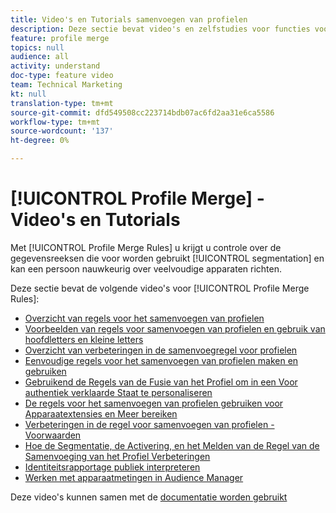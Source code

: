```yaml
---
title: Video's en Tutorials samenvoegen van profielen
description: Deze sectie bevat video's en zelfstudies voor functies voor het samenvoegen van profielen, zoals regels voor het samenvoegen van profielen.
feature: profile merge
topics: null
audience: all
activity: understand
doc-type: feature video
team: Technical Marketing
kt: null
translation-type: tm+mt
source-git-commit: dfd549508cc223714bdb07ac6fd2aa31e6ca5586
workflow-type: tm+mt
source-wordcount: '137'
ht-degree: 0%

---
```



# [!UICONTROL Profile Merge] - Video&#39;s en Tutorials

Met [!UICONTROL Profile Merge Rules] u krijgt u controle over de gegevensreeksen die voor worden gebruikt [!UICONTROL segmentation] en kan een persoon nauwkeurig over veelvoudige apparaten richten.

Deze sectie bevat de volgende video&#39;s voor [!UICONTROL Profile Merge Rules]:

* [Overzicht van regels voor het samenvoegen van profielen](overview-of-profile-merge-rules.md)
* [Voorbeelden van regels voor samenvoegen van profielen en gebruik van hoofdletters en kleine letters](profile-merge-rule-examples-and-use-cases.md)
* [Overzicht van verbeteringen in de samenvoegregel voor profielen](overview-of-profile-merge-rule-enhancements.md)
* [Eenvoudige regels voor het samenvoegen van profielen maken en gebruiken](creating-and-using-simple-profile-merge-rules.md)
* [Gebruikend de Regels van de Fusie van het Profiel om in een Voor authentiek verklaarde Staat te personaliseren](using-profile-merge-rules-to-personalize-in-an-authenticated-state.md)
* [De regels voor het samenvoegen van profielen gebruiken voor Apparaatextensies en Meer bereiken](using-profile-merge-rules-for-device-extension-and-increased-reach.md)
* [Verbeteringen in de regel voor samenvoegen van profielen - Voorwaarden](profile-merge-rule-enhancements-pre-requisites.md)
* [Hoe de Segmentatie, de Activering, en het Melden van de Regel van de Samenvoeging van het Profiel Verbeteringen](how-profile-merge-rule-enhancements-impact-segmentation-activation-and-reporting.md)
* [Identiteitsrapportage publiek interpreteren](interpret-audience-identity-reporting.md)
* [Werken met apparaatmetingen in Audience Manager](understanding-cross-device-metrics-in-audience-manager.md)

Deze video&#39;s kunnen samen met de [documentatie worden gebruikt](https://docs.adobe.com/help/en/audience-manager/user-guide/features/profile-merge-rules/merge-rules-overview.html)
